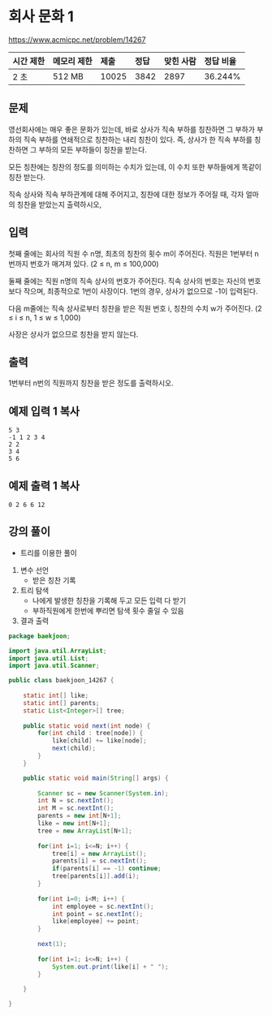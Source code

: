 # 회사 문화 1

https://www.acmicpc.net/problem/14267 

| 시간 제한 | 메모리 제한 | 제출  | 정답 | 맞힌 사람 | 정답 비율 |
| :-------- | :---------- | :---- | :--- | :-------- | :-------- |
| 2 초      | 512 MB      | 10025 | 3842 | 2897      | 36.244%   |

## 문제

영선회사에는 매우 좋은 문화가 있는데, 바로 상사가 직속 부하를 칭찬하면 그 부하가 부하의 직속 부하를 연쇄적으로 칭찬하는 내리 칭찬이 있다. 즉, 상사가 한 직속 부하를 칭찬하면 그 부하의 모든 부하들이 칭찬을 받는다.

모든 칭찬에는 칭찬의 정도를 의미하는 수치가 있는데, 이 수치 또한 부하들에게 똑같이 칭찬 받는다.

직속 상사와 직속 부하관계에 대해 주어지고, 칭찬에 대한 정보가 주어질 때, 각자 얼마의 칭찬을 받았는지 출력하시오,

## 입력

첫째 줄에는 회사의 직원 수 n명, 최초의 칭찬의 횟수 m이 주어진다. 직원은 1번부터 n번까지 번호가 매겨져 있다. (2 ≤ n, m ≤ 100,000)

둘째 줄에는 직원 n명의 직속 상사의 번호가 주어진다. 직속 상사의 번호는 자신의 번호보다 작으며, 최종적으로 1번이 사장이다. 1번의 경우, 상사가 없으므로 -1이 입력된다.

다음 m줄에는 직속 상사로부터 칭찬을 받은 직원 번호 i, 칭찬의 수치 w가 주어진다. (2 ≤ i ≤ n, 1 ≤ w ≤ 1,000)

사장은 상사가 없으므로 칭찬을 받지 않는다.

## 출력

1번부터 n번의 직원까지 칭찬을 받은 정도를 출력하시오.

## 예제 입력 1 복사

```
5 3
-1 1 2 3 4
2 2
3 4
5 6
```

## 예제 출력 1 복사

```
0 2 6 6 12
```



## 강의 풀이

* 트리를 이용한 풀이

1. 변수 선언
   * 받은 칭찬 기록
2. 트리 탐색
   * 나에게 발생한 칭찬을 기록해 두고 모든 입력 다 받기
   * 부하직원에게 한번에 뿌리면 탐색 횟수 줄일 수 있음
3. 결과 출력

```java
package baekjoon;

import java.util.ArrayList;
import java.util.List;
import java.util.Scanner;

public class baekjoon_14267 {
	
	static int[] like;
	static int[] parents;
	static List<Integer>[] tree;
	
	public static void next(int node) {
		for(int child : tree[node]) {
			like[child] += like[node];
			next(child);
		}
	}

	public static void main(String[] args) {
		
		Scanner sc = new Scanner(System.in);
		int N = sc.nextInt();
		int M = sc.nextInt();
		parents = new int[N+1];
		like = new int[N+1];
		tree = new ArrayList[N+1];
		
		for(int i=1; i<=N; i++) {
			tree[i] = new ArrayList();
			parents[i] = sc.nextInt();
			if(parents[i] == -1) continue;
			tree[parents[i]].add(i);
		}
		
		for(int i=0; i<M; i++) {
			int employee = sc.nextInt();
			int point = sc.nextInt();
			like[employee] += point;
		}
		
		next(1);
		
		for(int i=1; i<=N; i++) {
			System.out.print(like[i] + " ");
		}
		
	}

}
```

